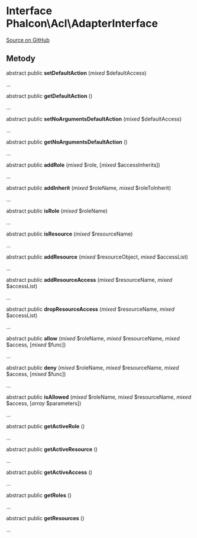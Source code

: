 # Interface **Phalcon\\Acl\\AdapterInterface**

<a href="https://github.com/phalcon/cphalcon/blob/master/phalcon/acl/adapterinterface.zep" class="btn btn-default btn-sm">Source on GitHub</a>

## Metody

abstract public **setDefaultAction** (*mixed* $defaultAccess)

...

abstract public **getDefaultAction** ()

...

abstract public **setNoArgumentsDefaultAction** (*mixed* $defaultAccess)

...

abstract public **getNoArgumentsDefaultAction** ()

...

abstract public **addRole** (*mixed* $role, [*mixed* $accessInherits])

...

abstract public **addInherit** (*mixed* $roleName, *mixed* $roleToInherit)

...

abstract public **isRole** (*mixed* $roleName)

...

abstract public **isResource** (*mixed* $resourceName)

...

abstract public **addResource** (*mixed* $resourceObject, *mixed* $accessList)

...

abstract public **addResourceAccess** (*mixed* $resourceName, *mixed* $accessList)

...

abstract public **dropResourceAccess** (*mixed* $resourceName, *mixed* $accessList)

...

abstract public **allow** (*mixed* $roleName, *mixed* $resourceName, *mixed* $access, [*mixed* $func])

...

abstract public **deny** (*mixed* $roleName, *mixed* $resourceName, *mixed* $access, [*mixed* $func])

...

abstract public **isAllowed** (*mixed* $roleName, *mixed* $resourceName, *mixed* $access, [*array* $parameters])

...

abstract public **getActiveRole** ()

...

abstract public **getActiveResource** ()

...

abstract public **getActiveAccess** ()

...

abstract public **getRoles** ()

...

abstract public **getResources** ()

...